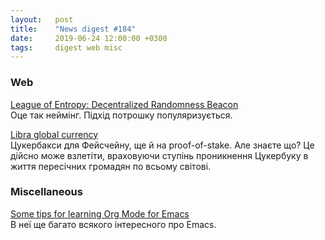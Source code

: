 ```yaml
---
layout:   post
title:    "News digest #184"
date:     2019-06-24 12:00:00 +0300
tags:     digest web misc
---
```


<!--
No idea why am I still doing this. "Sometimes I wonder why even bother."
I used to say that it's for the greater good but it honestly feels like
screaming into the void more than anything. Well, it's not that I asked
for feedback explicitly so I don't have any right to complain really.
-->

### Web

[League of Entropy: Decentralized Randomness Beacon](https://www.cloudflare.com/leagueofentropy/)<br/>
Оце так неймінг. Підхід потрошку популяризується.

[Libra global currency](https://libra.org)<br/>
Цукербакси для Фейсчейну, ще й на proof-of-stake. Але знаєте що? Це дійсно може взлетіти, враховуючи ступінь проникнення Цукербуку в життя пересічних громадян по всьому світові.

### Miscellaneous

[Some tips for learning Org Mode for Emacs](https://sachachua.com/blog/2014/01/tips-learning-org-mode-emacs/)<br/>
В неї ще багато всякого інтересного про Emacs.
